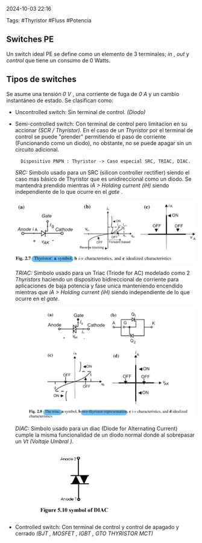 2024-10-03 22:16

Tags: #Thyristor #Fluss #Potencia
 

## Switches PE

Un switch ideal PE se define como un elemento de 3 terminales; _in_ , _out_ y _control_ que tiene un consumo de 0 Watts.

## Tipos de switches

Se asume una tensión  _0 V_ , una corriente de fuga de _0 A_ y un cambio instantáneo de estado. Se clasifican como:
* Uncontrolled switch: Sin terminal de control. _(Diodo)_
* Semi-controlled switch: Con terminal de control pero limitacion en su accionar _(SCR / Thyristor)._
	En el caso de un _Thyristor_ por el terminal de control se puede "prender" permitiendo el paso de corriente (Funcionando como un diodo), no obstante, no se puede apagar sin un circuito adicional. 

		Dispositivo PNPN : Thyristor -> Caso especial SRC, TRIAC, DIAC.
	
	_SRC:_  Simbolo usado para un SRC (silicon controller rectifier) siendo el caso mas básico de Thyristor que es unidireccional como un diodo. Se mantendrá prendido mientras _iA > Holding current (iH)_ siendo independiente de lo que ocurre en el _gate_ . 
	
	![Thyristor | 500](Imagenes/Thyristor.jpeg)
	
	_TRIAC:_ Simbolo usado para un Triac (Triode for AC) modelado como 2 _Thyristors_  haciendo un dispositivo bidireccional de corriente para aplicaciones de baja potencia y fase unica manteniendo encendido mientras que _iA > Holding current (iH)_ siendo independiente de lo que ocurre en el _gate_. 
	
	![Triac | 500](Imagenes/Triac.jpeg) 

	_DIAC:_ Simbolo usado para un diac (Diode for Alternating Current) cumple la misma funcionalidad de un diodo normal donde al sobrepasar un _Vt (Voltaje Umbral )_.
	
	![Diac](Imagenes/DIAC.jpeg)
* Controlled switch: Con terminal de control y control de apagado y cerrado _(BJT , MOSFET , IGBT , GTO THYRISTOR  MCT)_
